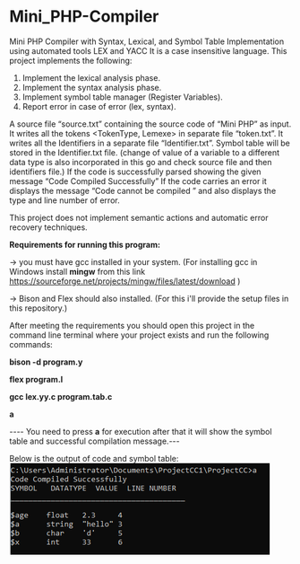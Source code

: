 # Mini_PHP-Compiler
Mini PHP Compiler with Syntax, Lexical, and Symbol Table Implementation using automated tools LEX and YACC
It is a case insensitive language.
This project implements the following:
1. Implement the lexical analysis phase.
2. Implement the syntax analysis phase.
3. Implement symbol table manager (Register Variables).
4. Report error in case of error (lex, syntax).

   
A source file “source.txt” containing the source
code of “Mini PHP” as input.
It writes all the tokens <TokenType, Lemexe> in
separate file “token.txt”.
It writes all the Identifiers in a separate file
“Identifier.txt”. Symbol table will be stored in the Identifier.txt file. (change of value of a variable to a different data type is also incorporated in this go and check source file and then identifiers file.)
If the code is successfully parsed showing the given
message
“Code Compiled Successfully”
If the code carries an error it displays the message
“Code cannot be compiled ” and also displays the
type and line number of error.

This project does not implement semantic actions and automatic error recovery techniques.

**Requirements for running this program:**

-> you must have gcc installed in your system.
(For installing gcc in Windows install **mingw** from this link https://sourceforge.net/projects/mingw/files/latest/download )

-> Bison and Flex should also installed.
(For this i'll provide the setup files in this repository.)

After meeting the requirements you should open this project in the command line terminal where your project exists and run the following commands:

**bison -d program.y**

**flex program.l**

**gcc lex.yy.c program.tab.c**

**a**

---- You need to press **a** for execution after that it will show the symbol table and successful compilation message.---

Below is the output of code and symbol table:
![outputImage](https://github.com/FaizaIshfaq/Mini_PHP-Compiler/blob/main/assets/output.png)


